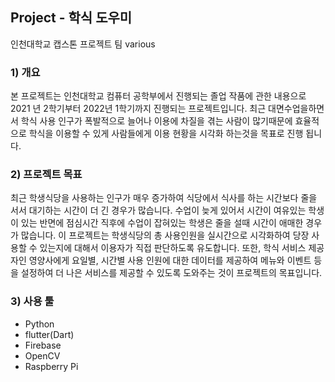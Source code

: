 ## Project - 학식 도우미

인천대학교 캡스톤 프로젝트 팀 various

### 1) 개요

본 프로젝트는 인천대학교 컴퓨터 공학부에서 진행되는 졸업 작품에 관한 내용으로
2021 년 2학기부터 2022년 1학기까지 진행되는 프로젝트입니다.
최근 대면수업을하면서 학식 사용 인구가 폭발적으로 늘어나 이용에 차질을 겪는 사람이 많기때문에
효율적으로 학식을 이용할 수 있게 사람들에게 이용 현황을 시각화 하는것을 목표로 진행 됩니다.

### 2) 프로젝트 목표

최근 학생식당을 사용하는 인구가 매우 증가하여 식당에서 식사를 하는 시간보다 줄을 서서 대기하는 시간이 더 긴 경우가 많습니다.
수업이 늦게 있어서 시간이 여유있는 학생이 있는 반면에 점심시간 직후에 수업이 잡혀있는 학생은 줄을 설때 시간이 애매한 경우가 많습니다.
이 프로젝트는 학생식당의 총 사용인원을 실시간으로 시각화하여 당장 사용할 수 있는지에 대해서 이용자가 직접 판단하도록 유도합니다.
또한, 학식 서비스 제공자인 영양사에게 요일별, 시간별 사용 인원에 대한 데이터를 제공하여 메뉴와 이벤트 등을 설정하여
더 나은 서비스를 제공할 수 있도록 도와주는 것이 프로젝트의 목표입니다.

### 3) 사용 툴
- Python
- flutter(Dart)
- Firebase
- OpenCV
- Raspberry Pi
